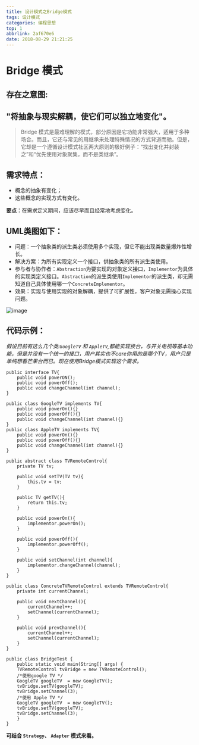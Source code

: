 ```yaml
---
title: 设计模式之Bridge模式
tags: 设计模式
categories: 编程思想
top: 1
abbrlink: 2af670e6
date: 2018-08-29 21:21:25
---
```


# Bridge 模式

## 存在之意图:
"将抽象与现实解耦，使它们可以独立地变化"。
----
> Bridge 模式是最难理解的模式，部分原因是它功能非常强大，适用于多种场合。而且，它还与常见的用继承来处理特殊情况的方式背道而驰。但是，它却是一个遵循设计模式社区两大原则的极好例子：“找出变化并封装之”和“优先使用对象聚集，而不是类继承”。


## 需求特点：
- 概念的抽象有变化；
- 这些概念的实现方式有变化。

**要点**：在需求定义期间，应该尽早而且经常地考虑变化。

<!-- more -->

## UML类图如下：
- 问题：一个抽象类的派生类必须使用多个实现，但它不能出现类数量爆炸性增长。
- 解决方案：为所有实现定义一个接口，供抽象类的所有派生类使用。
- 参与者与协作者：``Abstraction``为要实现的对象定义接口，``Implementor``为具体的实现类定义接口。``Abstraction``的派生类使用``Implementor``的派生类，却无需知道自己具体使用哪一个``ConcreteImplementor``。
- 效果：实现与使用实现的对象解耦，提供了可扩展性，客户对象无需操心实现问题。

![image](http://on-img.com/chart_image/5b6eab38e4b0f8477dadbdeb.png)

## 代码示例：
*假设目前有这么几个类:``GoogleTV`` 和 ``AppleTV``,都能实现换台，与开关电视等基本功能，但是并没有一个统一的接口，用户其实也不care你用的是哪个TV，用户只是单纯想看芒果台而已。现在使用Bridge模式实现这个需求。*

```
public interface TV{
    public void powerON();
    public void powerOff();
    public void changeChannel(int channel);
}

public class GoogleTV implements TV{
    public void powerOn(){}
    public void powerOff(){}
    public void changeChannel(int channel){}
}
public class AppleTV implements TV{
    public void powerOn(){}
    public void powerOff(){}
    public void changeChannel(int channel){}
}

public abstract class TVRemoteControl{
    private TV tv;
    
    public void setTV(TV tv){
        this.tv = tv; 
    }
    
    public TV getTV(){
        return this.tv;
    }
    
    public void powerOn(){
        implementor.powerOn();
    } 
    
    public void powerOff(){
        implementor.powerOff();
    }
    
    public void setChannel(int channel){
        implementor.changeChannel(channel);
    }
}

public class ConcreteTVRemoteControl extends TVRemoteControl{
    private int currentChannel;
    
    public void nextChannel(){
        currentChannel++;
        setChannel(currentChannel);
    }
    
    public void prevChannel(){
        currentChannel++;
        setChannel(currentChannel);
    }
}

public class BridgeTest { 
    public static void main(String[] args) {
    TVRemoteControl tvBridge = new TVRemoteControl();
    /*使用google TV */ 
    GoogleTV googleTV  = new GoogleTV(); 
    tvBridge.setTV(googleTV);
    tvBridge.setChannel(3);
    /*使用 Apple TV */ 
    GoogleTV googleTV  = new GoogleTV(); 
    tvBridge.setTV(googleTV);
    tvBridge.setChannel(3); 
    }
}

```
**可结合 ``Strategy``、 ``Adapter`` 模式来看。**


















